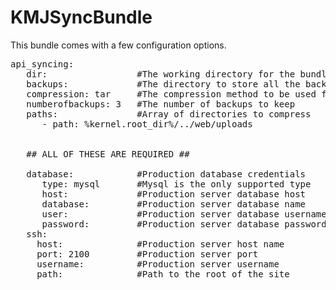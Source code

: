 KMJSyncBundle
================================

This bundle comes with a few configuration options.

<pre>
api_syncing:
   dir:                 #The working directory for the bundle, no data is stored here. Defaults to %kernel.root_dir%/cache/sync
   backups:             #The directory to store all the backups. Defaults to %kernel.root_dir%/Resources/backups
   compression: tar     #The compression method to be used for the backup files. Only supported one at the moment is tar
   numberofbackups: 3   #The number of backups to keep
   paths:               #Array of directories to compress
      - path: %kernel.root_dir%/../web/uploads
   

   ## ALL OF THESE ARE REQUIRED ##

   database:            #Production database credentials
      type: mysql       #Mysql is the only supported type
      host:             #Production server database host
      database:         #Production server database name
      user:             #Production server database username
      password:         #Production server database password 
   ssh:
     host:              #Production server host name
     port: 2100         #Production server port
     username:          #Production server username
     path:              #Path to the root of the site
</pre>